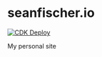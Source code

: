 
# seanfischer.io

[![CDK Deploy](https://github.com/fischersean/seanfischer.io/actions/workflows/main.yaml/badge.svg)](https://github.com/fischersean/seanfischer.io/actions/workflows/main.yaml)

My personal site
